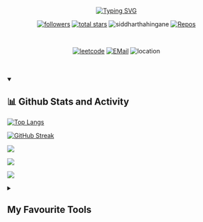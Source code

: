 <p align=center>
<a href="https://git.io/typing-svg"><img src="https://readme-typing-svg.demolab.com?font=Fira+Code&pause=1000&center=true&vCenter=true&width=435&lines=Hey+Siddhartha+Hingane+here;See+My+Creations+!!;Follow+me+on+Github+and+LeetCode" alt="Typing SVG" /></a></p>

<!--
**SiddharthaHingane/SiddharthaHingane** is a ✨ _special_ ✨ repository because its `README.md` (this file) appears on your GitHub profile. -->

<p align=center>
<a href="https://github.com/SiddharthaHingane?tab=followers">
    <img alt="followers" title="Follow me on Github" src="https://custom-icon-badges.demolab.com/github/followers/SiddharthaHingane?color=236ad3&labelColor=1155ba&style=for-the-badge&logo=person-add&label=Follow&logoColor=white"/></a>
    <a href="https://github.com/SiddharthaHingane?tab=repositories&sort=stargazers">
    <img alt="total stars" title="Total stars on GitHub" src="https://custom-icon-badges.demolab.com/github/stars/SiddharthaHingane?color=55960c&style=for-the-badge&labelColor=488207&logo=star"/></a>
    <a><img src="https://komarev.com/ghpvc/?username=siddharthahingane&label=Profile%20views&color=0e75b6&style=for-the-badge" alt="siddharthahingane" /> </a>
    <a href="https://github.com/SiddharthaHingane?tab=repositories">
    <img alt="Repos" src="https://custom-icon-badges.demolab.com/badge/-My%20Repos-blue?style=for-the-badge&logoColor=white&logo=repo"></a></p>
<br><p align=center>
<a href="https://leetcode.com/siddharthahingane/" target="_blank">
    <img alt="leetcode" src="https://img.shields.io/badge/-Leetcode-black?style=for-the-badge&labelColor=black&logo=leetcode&logoColor=orange"></a>
<a href="mailto:siddharthahingane@gmail.com"><img alt="EMail" src="https://custom-icon-badges.demolab.com/badge/-siddharthahingane@gmail.com-red?style=for-the-badge&logo=mention&logoColor=white"></a>
    <a><img alt="location" src="https://custom-icon-badges.demolab.com/badge/Vadodara-India-purple?style=for-the-badge&logo=location&logoColor=white"></a></p>
<br><br>
  
 <details open>
 <summary><h2>📊 Github Stats and Activity</h2></summary>
 
  [![Top Langs](https://github-readme-stats.vercel.app/api/top-langs/?username=SiddharthaHingane&layout=compact&theme=onedark)](https://github.com/anuraghazra/github-readme-stats)

[![GitHub Streak](https://github-readme-streak-stats.herokuapp.com?user=SiddharthaHingane&theme=tokyonight&hide_border=true&date_format=M%20j%5B%2C%20Y%5D)](https://git.io/streak-stats)

![](http://github-profile-summary-cards.vercel.app/api/cards/stats?username=SiddharthaHingane&theme=ayu_mirage)

![](http://github-profile-summary-cards.vercel.app/api/cards/profile-details?username=SiddharthaHingane&theme=codeSTACKr)

![](http://github-profile-summary-cards.vercel.app/api/cards/productive-time?username=SiddharthaHingane&theme=2077&utcOffset=8)
</details>

<details>
<summary><h2>My Favourite Tools</h2></summary>
<h3>👨‍ 💻 Programming Languages</h3>
      <a href="https://github.com/search?q=user%3ASiddharthaHingane+language%3Ac"><img alt="C" src="https://custom-icon-badges.demolab.com/badge/C-03599C.svg?logo=c-in-hexagon&logoColor=white"></a>
      <a href="https://github.com/search?q=user%3ASiddharthaHingane+language%3Acpp"><img alt="C++" src="https://custom-icon-badges.demolab.com/badge/C++-9C033A.svg?logo=cpp2&logoColor=white"></a>
      <a href="https://github.com/search?q=user%3ASiddharthaHigane+language%3Acsharp"><img alt="C#" src="https://custom-icon-badges.demolab.com/badge/C%23-68217A.svg?logo=cs2&logoColor=white"></a>
      <a href="https://github.com/search?q=user%3ASiddharthaHingane+language%3Acss"><img alt="CSS" src="https://img.shields.io/badge/CSS-1572B6.svg?logo=css3&logoColor=white"></a>
      <a href="https://github.com/search?q=user%3ASiddharthaHingane+language%3Ahtml"><img alt="HTML" src="https://img.shields.io/badge/HTML-E34F26.svg?logo=html5&logoColor=white"></a>
      <a href="https://github.com/search?q=user%3ASiddharthaHingane+language%3Ajava"><img alt="Java" src="https://custom-icon-badges.demolab.com/badge/Java-007396.svg?logo=java&logoColor=white"></a>
      <a href="https://github.com/search?q=user%3ASiddharthaHingane+language%3Ajavascript"><img alt="JavaScript" src="https://img.shields.io/badge/JavaScript-F7DF1E.svg?logo=javascript&logoColor=black"></a>
      <a href="https://github.com/search?q=user%3ASiddharthaHingane+language%3Apython"><img alt="Python" src="https://img.shields.io/badge/Python-14354C.svg?logo=python&logoColor=white"></a>
      <a href="https://github.com/search?q=user%3ASiddharthaHingane+language%3Ascratch"><img alt="Scratch" src="https://img.shields.io/badge/Scratch-4D97FF.svg?logo=scratch&logoColor=white"></a>
   <br><br>
   <h3>FrameWorks and Libraries</h3>
   <a href="#"><img alt="Arduino" src="https://img.shields.io/badge/-Arduino-00979D?logo=Arduino&logoColor=white"></a>
   <a href="#"><img alt="Bootstrap" src="https://img.shields.io/badge/Bootstrap-7952B3.svg?logo=bootstrap&logoColor=white"></a>
   <a href="#"><img alt="Wordpress" src="https://img.shields.io/badge/Wordpress-21759B?logo=wordpress&logoColor=white"></a>
   <br><br>
   <h3>Software and Tools</h3>
      <a href="#"><img alt="Adobe" src="https://img.shields.io/badge/Adobe-FF0000.svg?logo=adobe&logoColor=white"></a>
      <a href="#"><img alt="Android" src="https://img.shields.io/badge/Android-3DDC84?logo=android&logoColor=white"></a>
      <a href="#"><img alt="Android Studio" src="https://img.shields.io/badge/Android%20Studio-008678.svg?logo=android-studio&logoColor=white"></a>
      <a href="#"><img alt="Arch Linux" src="https://img.shields.io/badge/Arch%20Linux-1793D1.svg?logo=arch-linux&logoColor=white"></a>
      <a href="#"><img alt="Brave" src="https://img.shields.io/badge/-Brave-FB542B?logo=brave&logoColor=white"></a>
      <a href="#"><img alt="Discord" src="https://img.shields.io/badge/-Discord-5865F2.svg?logo=discord&logoColor=white"></a>
      <a href="#"><img alt="Git" src="https://img.shields.io/badge/Git-F05033.svg?logo=git&logoColor=white"></a>
      <a href="#"><img alt="GitHub Desktop" src="https://img.shields.io/badge/GitHub%20Desktop-8034A9.svg?logo=github&logoColor=white"></a>
      <a href="#"><img alt="Google Sheets" src="https://img.shields.io/badge/Sheets-34A853.svg?logo=google%20sheets&logoColor=white"></a>
      <a href="#"><img alt="Jupyter" src="https://img.shields.io/badge/Jupyter-F37626.svg?logo=Jupyter&logoColor=white"></a>
      <a href="#"><img alt="Stack Overflow" src="https://img.shields.io/badge/-Stack%20Overflow-FE7A16?logo=stack-overflow&logoColor=white"></a>
      <a href="#"><img alt="Visual Studio Code" src="https://img.shields.io/badge/Visual%20Studio%20Code-0078d7.svg?logo=visual-studio-code&logoColor=white"></a>
</details>
<br><br>
